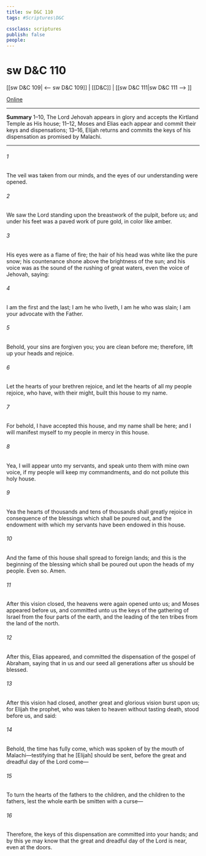 ```yaml
---
title: sw D&C 110
tags: #Scriptures\D&C

cssclass: scriptures
publish: false
people:
---
```


# sw D&C 110
[[sw D&C 109| <-- sw D&C 109]] | [[D&C]] | [[sw D&C 111|sw D&C 111 --> ]]

[Online](https://churchofjesuschrist.org/study/scriptures/dc-testament/dc/110?lang=eng)

---
__Summary__
1–10, The Lord Jehovah appears in glory and accepts the Kirtland Temple as His house; 11–12, Moses and Elias each appear and commit their keys and dispensations; 13–16, Elijah returns and commits the keys of his dispensation as promised by Malachi.

---
###### 1 
The veil was taken from our minds, and the eyes of our understanding were opened.

###### 2 
We saw the Lord standing upon the breastwork of the pulpit, before us; and under his feet was a paved work of pure gold, in color like amber.

###### 3 
His eyes were as a flame of fire; the hair of his head was white like the pure snow; his countenance shone above the brightness of the sun; and his voice was as the sound of the rushing of great waters, even the voice of Jehovah, saying:

###### 4 
I am the first and the last; I am he who liveth, I am he who was slain; I am your advocate with the Father.

###### 5 
Behold, your sins are forgiven you; you are clean before me; therefore, lift up your heads and rejoice.

###### 6 
Let the hearts of your brethren rejoice, and let the hearts of all my people rejoice, who have, with their might, built this house to my name.

###### 7 
For behold, I have accepted this house, and my name shall be here; and I will manifest myself to my people in mercy in this house.

###### 8 
Yea, I will appear unto my servants, and speak unto them with mine own voice, if my people will keep my commandments, and do not pollute this holy house.

###### 9 
Yea the hearts of thousands and tens of thousands shall greatly rejoice in consequence of the blessings which shall be poured out, and the endowment with which my servants have been endowed in this house.

###### 10 
And the fame of this house shall spread to foreign lands; and this is the beginning of the blessing which shall be poured out upon the heads of my people. Even so. Amen.

###### 11 
After this vision closed, the heavens were again opened unto us; and Moses appeared before us, and committed unto us the keys of the gathering of Israel from the four parts of the earth, and the leading of the ten tribes from the land of the north.

###### 12 
After this, Elias appeared, and committed the dispensation of the gospel of Abraham, saying that in us and our seed all generations after us should be blessed.

###### 13 
After this vision had closed, another great and glorious vision burst upon us; for Elijah the prophet, who was taken to heaven without tasting death, stood before us, and said:

###### 14 
Behold, the time has fully come, which was spoken of by the mouth of Malachi—testifying that he [Elijah] should be sent, before the great and dreadful day of the Lord come—

###### 15 
To turn the hearts of the fathers to the children, and the children to the fathers, lest the whole earth be smitten with a curse—

###### 16 
Therefore, the keys of this dispensation are committed into your hands; and by this ye may know that the great and dreadful day of the Lord is near, even at the doors.

